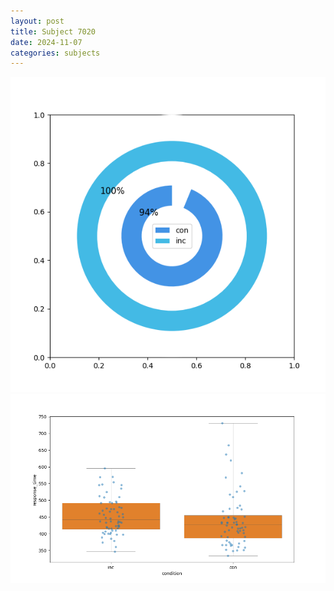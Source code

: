 ```yaml
---
layout: post
title: Subject 7020
date: 2024-11-07
categories: subjects
---
```


![](data/7020/run-7/7020_accuracy_by_condition.png)
![](data/7020/run-7/7020_rt.png)
